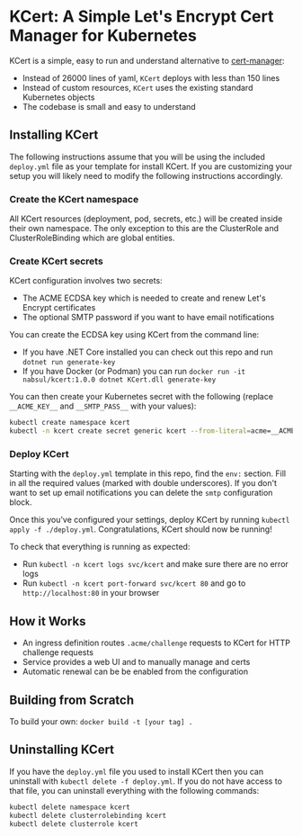 # KCert: A Simple Let's Encrypt Cert Manager for Kubernetes

KCert is a simple, easy to run and understand alternative to [cert-manager](https://github.com/jetstack/cert-manager):

- Instead of 26000 lines of yaml, `KCert` deploys with less than 150 lines
- Instead of custom resources, `KCert` uses the existing standard Kubernetes objects
- The codebase is small and easy to understand

## Installing KCert

The following instructions assume that you will be using the included `deploy.yml` file as your template for install KCert.
If you are customizing your setup you will likely need to modify the following instructions accordingly.

### Create the KCert namespace

All KCert resources (deployment, pod, secrets, etc.) will be created inside their own namespace.
The only exception to this are the ClusterRole and ClusterRoleBinding which are global entities.

### Create KCert secrets

KCert configuration involves two secrets:

- The ACME ECDSA key which is needed to create and renew Let's Encrypt certificates
- The optional SMTP password if you want to have email notifications

You can create the ECDSA key using KCert from the command line:

- If you have .NET Core installed you can check out this repo and run `dotnet run generate-key`
- If you have Docker (or Podman) you can run `docker run -it nabsul/kcert:1.0.0 dotnet KCert.dll generate-key`

You can then create your Kubernetes secret with the following (replace `__ACME_KEY__` and `__SMTP_PASS__` with your values):

```sh
kubectl create namespace kcert
kubectl -n kcert create secret generic kcert --from-literal=acme=__ACME_KEY__ --from-literal=smtp=__SMTP_PASS__
```

### Deploy KCert

Starting with the `deploy.yml` template in this repo, find the `env:` section.
Fill in all the required values (marked with double underscores).
If you don't want to set up email notifications you can delete the `smtp` configuration block.

Once this you've configured your settings, deploy KCert by running `kubectl apply -f ./deploy.yml`.
Congratulations, KCert should now be running!

To check that everything is running as expected:

- Run `kubectl -n kcert logs svc/kcert` and make sure there are no error logs
- Run `kubectl -n kcert port-forward svc/kcert 80` and go to `http://localhost:80` in your browser

## How it Works

- An ingress definition routes `.acme/challenge` requests to KCert for HTTP challenge requests
- Service provides a web UI and to manually manage and certs
- Automatic renewal can be be enabled from the configuration

## Building from Scratch

To build your own: `docker build -t [your tag] .`

## Uninstalling KCert

If you have the `deploy.yml` file you used to install KCert then you can uninstall with `kubectl delete -f deploy.yml`.
If you do not have access to that file, you can uninstall everything with the following commands:

```sh
kubectl delete namespace kcert
kubectl delete clusterrolebinding kcert
kubectl delete clusterrole kcert
```
